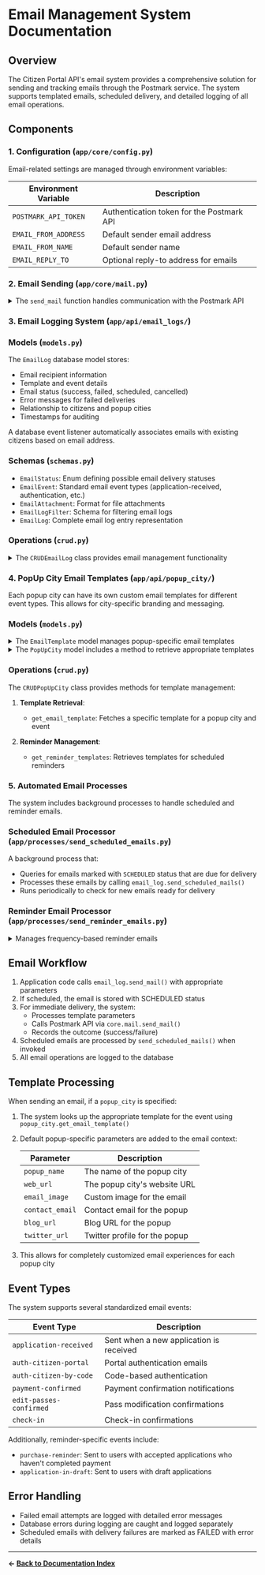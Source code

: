 # Email Management System Documentation

## Overview

The Citizen Portal API's email system provides a comprehensive solution for sending and tracking emails through the Postmark service. The system supports templated emails, scheduled delivery, and detailed logging of all email operations.

## Components

### 1. Configuration (`app/core/config.py`)

Email-related settings are managed through environment variables:

| Environment Variable | Description |
|---------------------|-------------|
| `POSTMARK_API_TOKEN` | Authentication token for the Postmark API |
| `EMAIL_FROM_ADDRESS` | Default sender email address |
| `EMAIL_FROM_NAME` | Default sender name |
| `EMAIL_REPLY_TO` | Optional reply-to address for emails |

### 2. Email Sending (`app/core/mail.py`)

<details>
<summary>The <code>send_mail</code> function handles communication with the Postmark API</summary>

- Sends templated emails using Postmark's template system
- Supports file attachments
- Provides detailed logging
- Returns standardized response formats
- Handles test environment scenarios by returning mock success responses

```python
send_mail(
    receiver_mail: str,
    *,
    template: str,
    params: dict,
    attachments: list[EmailAttachment] = None,
)
```
</details>

### 3. Email Logging System (`app/api/email_logs/`)

### Models (`models.py`)

The `EmailLog` database model stores:
- Email recipient information
- Template and event details
- Email status (success, failed, scheduled, cancelled)
- Error messages for failed deliveries
- Relationship to citizens and popup cities
- Timestamps for auditing

A database event listener automatically associates emails with existing citizens based on email address.

### Schemas (`schemas.py`)

- `EmailStatus`: Enum defining possible email delivery statuses
- `EmailEvent`: Standard email event types (application-received, authentication, etc.)
- `EmailAttachment`: Format for file attachments
- `EmailLogFilter`: Schema for filtering email logs
- `EmailLog`: Complete email log entry representation

### Operations (`crud.py`)

<details>
<summary>The <code>CRUDEmailLog</code> class provides email management functionality</summary>

1. **Email Sending**:
   - `send_mail`: Core method for sending emails with comprehensive logging
   - `send_login_mail`: Specialized method for authentication emails

2. **Authentication URL Generation**:
   - `generate_authenticate_url`: Creates authenticated portal access links
   - `_generate_authenticate_url`: Internal helper for URL generation

3. **Scheduled Email Management**:
   - `send_scheduled_mails`: Processes and sends emails scheduled for delivery
   - `cancel_scheduled_emails`: Cancels pending scheduled emails

4. **Query Functions**:
   - `get_by_email`: Retrieves all email logs for a specific recipient
</details>

### 4. PopUp City Email Templates (`app/api/popup_city/`)

Each popup city can have its own custom email templates for different event types. This allows for city-specific branding and messaging.

### Models (`models.py`)

<details>
<summary>The <code>EmailTemplate</code> model manages popup-specific email templates</summary>

- Associates templates with specific popup cities
- Maps templates to event types
- Supports frequency settings for reminder emails
- Tracks template creation and updates

```python
class EmailTemplate(Base):
    __tablename__ = 'popup_email_templates'

    id = Column(Integer, primary_key=True)
    popup_city_id = Column(Integer, ForeignKey('popups.id'), nullable=False)
    event = Column(String, nullable=False)
    template = Column(String, nullable=False)
    frequency = Column(String)
    created_at = Column(DateTime, default=current_time)
    updated_at = Column(DateTime, default=current_time, onupdate=current_time)
```
</details>

<details>
<summary>The <code>PopUpCity</code> model includes a method to retrieve appropriate templates</summary>

```python
def get_email_template(self, event: EmailEvent) -> str:
    for t in self.templates:
        if t.event == event:
            return t.template
    raise ValueError(
        f'No template found for event: {event} (popup_city: {self.id} {self.name})'
    )
```
</details>

### Operations (`crud.py`)

The `CRUDPopUpCity` class provides methods for template management:

1. **Template Retrieval**:
   - `get_email_template`: Fetches a specific template for a popup city and event

2. **Reminder Management**:
   - `get_reminder_templates`: Retrieves templates for scheduled reminders  

### 5. Automated Email Processes

The system includes background processes to handle scheduled and reminder emails.

### Scheduled Email Processor (`app/processes/send_scheduled_emails.py`)

A background process that:
- Queries for emails marked with `SCHEDULED` status that are due for delivery
- Processes these emails by calling `email_log.send_scheduled_mails()`
- Runs periodically to check for new emails ready for delivery

### Reminder Email Processor (`app/processes/send_reminder_emails.py`)

<details>
<summary>Manages frequency-based reminder emails</summary>

1. **Configuration**:
   - Reminder templates are defined with comma-separated frequency values (e.g., "1h,1d,1w")
   - Supports frequency formats: minutes (m), hours (h), days (d), weeks (w)

2. **Reminder Types**:
   - `PURCHASE_REMINDER`: Sent after application acceptance if no payment is found
   - `APPLICATION_IN_DRAFT`: Sent to users with draft applications

3. **Duplicate Prevention**:
   - Tracks previously sent frequencies for each application
   - Prevents sending the same reminder twice

4. **Processing Logic**:
   - Determines appropriate starting date based on reminder type
   - Calculates if reminders are due based on configured frequencies
   - Sends reminders with application-specific context

Example frequency string: `"1h,1d,3d,1w"` (send after 1 hour, 1 day, 3 days, and 1 week)
</details>

## Email Workflow

1. Application code calls `email_log.send_mail()` with appropriate parameters
2. If scheduled, the email is stored with SCHEDULED status
3. For immediate delivery, the system:
   - Processes template parameters
   - Calls Postmark API via `core.mail.send_mail()`
   - Records the outcome (success/failure)
4. Scheduled emails are processed by `send_scheduled_mails()` when invoked
5. All email operations are logged to the database

## Template Processing

When sending an email, if a `popup_city` is specified:
1. The system looks up the appropriate template for the event using `popup_city.get_email_template()`
2. Default popup-specific parameters are added to the email context:
   
   | Parameter | Description |
   |-----------|-------------|
   | `popup_name` | The name of the popup city |
   | `web_url` | The popup city's website URL |
   | `email_image` | Custom image for the email |
   | `contact_email` | Contact email for the popup |
   | `blog_url` | Blog URL for the popup |
   | `twitter_url` | Twitter profile for the popup |

3. This allows for completely customized email experiences for each popup city

## Event Types

The system supports several standardized email events:

| Event Type | Description |
|------------|-------------|
| `application-received` | Sent when a new application is received |
| `auth-citizen-portal` | Portal authentication emails |
| `auth-citizen-by-code` | Code-based authentication |
| `payment-confirmed` | Payment confirmation notifications |
| `edit-passes-confirmed` | Pass modification confirmations |
| `check-in` | Check-in confirmations |

Additionally, reminder-specific events include:
- `purchase-reminder`: Sent to users with accepted applications who haven't completed payment
- `application-in-draft`: Sent to users with draft applications

## Error Handling

- Failed email attempts are logged with detailed error messages
- Database errors during logging are caught and logged separately
- Scheduled emails with delivery failures are marked as FAILED with error details 

---

**← [Back to Documentation Index](./index.md)**

